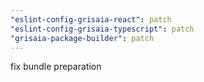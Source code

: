 ```yaml
---
"eslint-config-grisaia-react": patch
"eslint-config-grisaia-typescript": patch
"grisaia-package-builder": patch
---
```


fix bundle preparation
